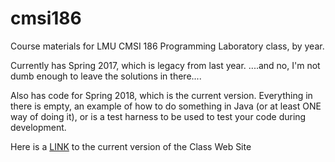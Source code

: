 # cmsi186
Course materials for LMU CMSI 186 Programming Laboratory class, by year.

Currently has Spring 2017, which is legacy from last year.
....and no, I'm not dumb enough to leave the solutions in there....

Also has code for Spring 2018, which is the current version.  Everything in there is empty, an example of how to do something in Java (or at least ONE way of doing it), or is a test harness to be used to test your code during development.

Here is a [LINK](https://bjohnson.lmu.build/cmsi186web/) to the current version of the Class Web Site

